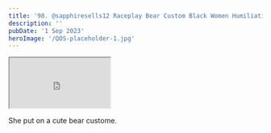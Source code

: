 ```yaml
---
title: '98. @sapphiresells12 Raceplay Bear Custom Black Women Humiliation'
description: ''
pubDate: '1 Sep 2023'
heroImage: '/QOS-placeholder-1.jpg'
---
```

<iframe src="https://drive.google.com/file/d/1qp2h3aNiDx7VKW0m8XRVgrgyWfa53s9q/preview" width="200" height="100" allow="autoplay" allowfullscreen="allowfullscreen"></iframe>

She put on a cute bear custome.